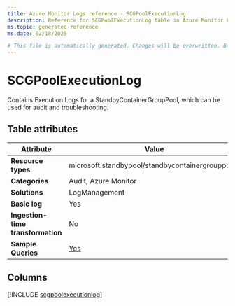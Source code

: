 ```yaml
---
title: Azure Monitor Logs reference - SCGPoolExecutionLog
description: Reference for SCGPoolExecutionLog table in Azure Monitor Logs.
ms.topic: generated-reference
ms.date: 02/18/2025

# This file is automatically generated. Changes will be overwritten. Do not change this file directly.
---
```


# SCGPoolExecutionLog

Contains Execution Logs for a StandbyContainerGroupPool, which can be used for audit and troubleshooting.


## Table attributes

|Attribute|Value|
|---|---|
|**Resource types**|microsoft.standbypool/standbycontainergrouppools|
|**Categories**|Audit, Azure Monitor|
|**Solutions**| LogManagement|
|**Basic log**|Yes|
|**Ingestion-time transformation**|No|
|**Sample Queries**|[Yes](/azure/azure-monitor/reference/queries/scgpoolexecutionlog)|



## Columns
  
[!INCLUDE [scgpoolexecutionlog](~/reusable-content/ce-skilling/azure/includes/azure-monitor/reference/tables/scgpoolexecutionlog-include.md)]
